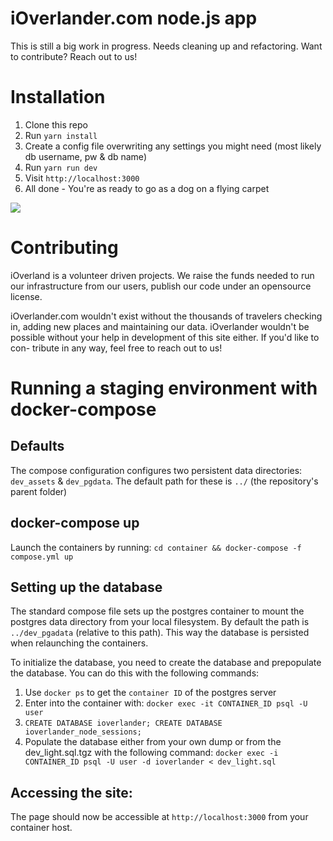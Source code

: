 iOverlander.com node.js app
===========================
This is still a big work in progress. Needs cleaning up and refactoring. Want to contribute? Reach out to us!


Installation
============

1. Clone this repo
2. Run `yarn install`
3. Create a config file overwriting any settings you might need (most likely db username, pw & db name) 
4. Run `yarn run dev`
5. Visit `http://localhost:3000`
6. All done - You're as ready to go as a dog on a flying carpet

![](http://i.giphy.com/yXBqba0Zx8S4.gif)


Contributing
============
iOverland is a volunteer driven projects. We raise the funds needed to run our 
infrastructure from our users, publish our code under an opensource license. 

iOverlander.com wouldn't exist without the thousands of travelers checking in, 
adding new places and maintaining our data. iOverlander wouldn't be possible
without your help in development of this site either. If you'd like to con-
tribute in any way, feel free to reach out to us!


Running a staging environment with docker-compose
=================================================
## Defaults
The compose configuration configures two persistent data directories: `dev_assets` 
& `dev_pgdata`. The default path for these is `../` (the repository's parent folder)

## docker-compose up
Launch the containers by running: `cd container && docker-compose -f compose.yml up`

## Setting up the database
The standard compose file sets up the postgres container to mount the postgres 
data directory from your local filesystem. By default the path is 
`../dev_pgadata` (relative to this path). This way the database is persisted 
when relaunching the containers. 

To initialize the database, you need to create the database and prepopulate the 
database. You can do this with the following commands:

1. Use `docker ps` to get the `container ID` of the postgres server
2. Enter into the container with: `docker exec -it CONTAINER_ID psql -U user`
3. `CREATE DATABASE ioverlander; CREATE DATABASE ioverlander_node_sessions;`
4. Populate the database either from your own dump or from the dev_light.sql.tgz 
   with the following command:
   `docker exec -i CONTAINER_ID psql -U user -d ioverlander < dev_light.sql`

## Accessing the site:
The page should now be accessible at `http://localhost:3000` from your container host.
